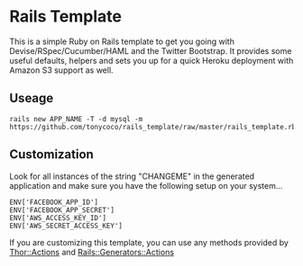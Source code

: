 # Rails Template
This is a simple Ruby on Rails template to get you going with Devise/RSpec/Cucumber/HAML and the Twitter Bootstrap. It provides some useful defaults, helpers and sets you up for a quick Heroku deployment with Amazon S3 support as well.

## Useage
```
rails new APP_NAME -T -d mysql -m https://github.com/tonycoco/rails_template/raw/master/rails_template.rb
```

## Customization
Look for all instances of the string "CHANGEME" in the generated application and make sure you have the following setup on your system...

```
ENV['FACEBOOK_APP_ID']
ENV['FACEBOOK_APP_SECRET']
ENV['AWS_ACCESS_KEY_ID']
ENV['AWS_SECRET_ACCESS_KEY']
```

If you are customizing this template, you can use any methods provided by [Thor::Actions](http://rubydoc.info/github/wycats/thor/master/Thor/Actions) and [Rails::Generators::Actions](http://github.com/rails/rails/blob/master/railties/lib/rails/generators/actions.rb)
